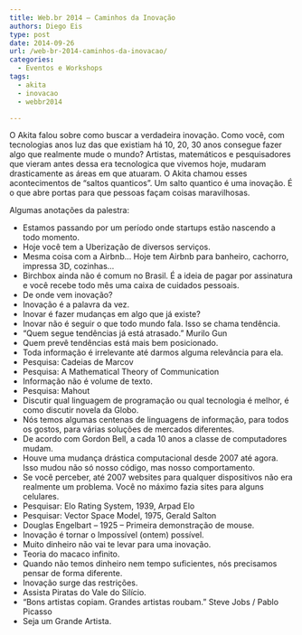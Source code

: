```yaml
---
title: Web.br 2014 – Caminhos da Inovação
authors: Diego Eis
type: post
date: 2014-09-26
url: /web-br-2014-caminhos-da-inovacao/
categories:
  - Eventos e Workshops
tags:
  - akita
  - inovacao
  - webbr2014

---
```

O Akita falou sobre como buscar a verdadeira inovação. Como você, com tecnologias anos luz das que existiam há 10, 20, 30 anos consegue fazer algo que realmente mude o mundo? Artistas, matemáticos e pesquisadores que vieram antes dessa era tecnologica que vivemos hoje, mudaram drasticamente as áreas em que atuaram. O Akita chamou esses acontecimentos de &#8220;saltos quanticos&#8221;. Um salto quantico é uma inovação. É o que abre portas para que pessoas façam coisas maravilhosas.

Algumas anotações da palestra:

  * Estamos passando por um período onde startups estão nascendo a todo momento.
  * Hoje você tem a Uberização de diversos serviços.
  * Mesma coisa com a Airbnb… Hoje tem Airbnb para banheiro, cachorro, impressa 3D, cozinhas…
  * Birchbox ainda não é comum no Brasil. É a ideia de pagar por assinatura e você recebe todo mês uma caixa de cuidados pessoais.
  * De onde vem inovação?
  * Inovação é a palavra da vez.
  * Inovar é fazer mudanças em algo que já existe?
  * Inovar não é seguir o que todo mundo fala. Isso se chama tendência.
  * “Quem segue tendências já está atrasado.” Murilo Gun
  * Quem prevê tendências está mais bem posicionado.
  * Toda informação é irrelevante até darmos alguma relevância para ela.
  * Pesquisa: Cadeias de Marcov
  * Pesquisa: A Mathematical Theory of Communication
  * Informação não é volume de texto.
  * Pesquisa: Mahout
  * Discutir qual linguagem de programação ou qual tecnologia é melhor, é como discutir novela da Globo.
  * Nós temos algumas centenas de linguagens de informação, para todos os gostos, para várias soluções de mercados diferentes.
  * De acordo com Gordon Bell, a cada 10 anos a classe de computadores mudam.
  * Houve uma mudança drástica computacional desde 2007 até agora. Isso mudou não só nosso código, mas nosso comportamento.
  * Se você perceber, até 2007 websites para qualquer dispositivos não era realmente um problema. Você no máximo fazia sites para alguns celulares.
  * Pesquisar: Elo Rating System, 1939, Arpad Elo
  * Pesquisar: Vector Space Model, 1975, Gerald Salton
  * Douglas Engelbart &#8211; 1925 &#8211; Primeira demonstração de mouse.
  * Inovação é tornar o Impossível (ontem) possível.
  * Muito dinheiro não vai te levar para uma inovação.
  * Teoria do macaco infinito.
  * Quando não temos dinheiro nem tempo suficientes, nós precisamos pensar de forma diferente.
  * Inovação surge das restrições.
  * Assista Piratas do Vale do Silício.
  * “Bons artistas copiam. Grandes artistas roubam.” Steve Jobs / Pablo Picasso
  * Seja um Grande Artista.